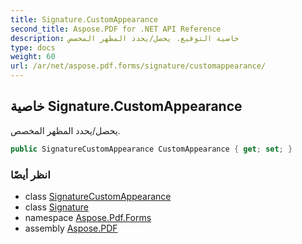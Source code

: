 ```yaml
---
title: Signature.CustomAppearance
second_title: Aspose.PDF for .NET API Reference
description: خاصية التوقيع. يحصل/يحدد المظهر المخصص
type: docs
weight: 60
url: /ar/net/aspose.pdf.forms/signature/customappearance/
---
```

## خاصية Signature.CustomAppearance

يحصل/يحدد المظهر المخصص.

```csharp
public SignatureCustomAppearance CustomAppearance { get; set; }
```

### انظر أيضًا

* class [SignatureCustomAppearance](../../signaturecustomappearance/)
* class [Signature](../)
* namespace [Aspose.Pdf.Forms](../../../aspose.pdf.forms/)
* assembly [Aspose.PDF](../../../)